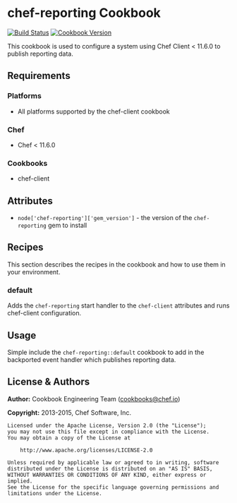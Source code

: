 # chef-reporting Cookbook
[![Build Status](https://travis-ci.org/chef-cookbooks/chef-reporting.svg?branch=master)](https://travis-ci.org/chef-cookbooks/chef-reporting) [![Cookbook Version](https://img.shields.io/cookbook/v/chef-reporting.svg)](https://supermarket.chef.io/cookbooks/chef-reporting)

This cookbook is used to configure a system using Chef Client < 11.6.0 to publish reporting data.

## Requirements
### Platforms
- All platforms supported by the chef-client cookbook

### Chef
- Chef < 11.6.0

### Cookbooks
- chef-client

## Attributes
- `node['chef-reporting']['gem_version']` -  the version of the `chef-reporting` gem to install

## Recipes
This section describes the recipes in the cookbook and how to use them in your environment.

### default
Adds the `chef-reporting` start handler to the `chef-client` attributes and runs chef-client configuration.

## Usage
Simple include the `chef-reporting::default` cookbook to add in the backported event handler which publishes reporting data.

## License & Authors
**Author:** Cookbook Engineering Team ([cookbooks@chef.io](mailto:cookbooks@chef.io))

**Copyright:** 2013-2015, Chef Software, Inc.

```
Licensed under the Apache License, Version 2.0 (the "License");
you may not use this file except in compliance with the License.
You may obtain a copy of the License at

    http://www.apache.org/licenses/LICENSE-2.0

Unless required by applicable law or agreed to in writing, software
distributed under the License is distributed on an "AS IS" BASIS,
WITHOUT WARRANTIES OR CONDITIONS OF ANY KIND, either express or implied.
See the License for the specific language governing permissions and
limitations under the License.
```
